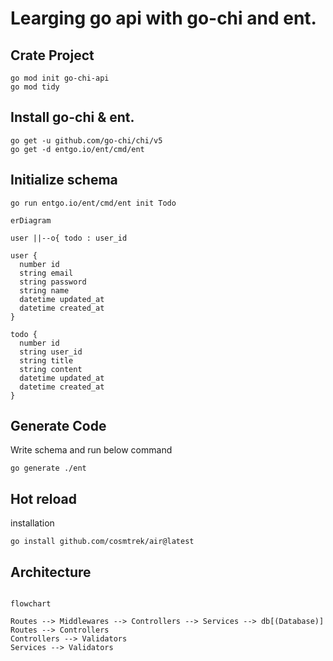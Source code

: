 # Learging go api with go-chi and ent.

## Crate Project

```shell
go mod init go-chi-api
go mod tidy
```

## Install go-chi & ent.

```shell
go get -u github.com/go-chi/chi/v5
go get -d entgo.io/ent/cmd/ent
```

## Initialize schema

```shell
go run entgo.io/ent/cmd/ent init Todo
```

```mermaid
erDiagram

user ||--o{ todo : user_id

user {
  number id
  string email
  string password
  string name
  datetime updated_at
  datetime created_at
}

todo {
  number id
  string user_id
  string title
  string content
  datetime updated_at
  datetime created_at
}

```

## Generate Code

Write schema and run below command

```shell
go generate ./ent
```

## Hot reload

installation

```shell
go install github.com/cosmtrek/air@latest
```

## Architecture

```mermaid

flowchart

Routes --> Middlewares --> Controllers --> Services --> db[(Database)]
Routes --> Controllers
Controllers --> Validators
Services --> Validators


```
